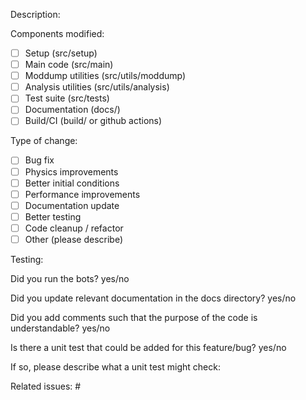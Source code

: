 Description:
<!-- Give a short description of the change-->

Components modified:
<!-- Check all that apply, or delete lines that don't -->
- [ ] Setup (src/setup)
- [ ] Main code (src/main)
- [ ] Moddump utilities (src/utils/moddump)
- [ ] Analysis utilities (src/utils/analysis)
- [ ] Test suite (src/tests)
- [ ] Documentation (docs/)
- [ ] Build/CI (build/ or github actions)

Type of change:
<!-- Check all that apply, or delete lines that don't -->
- [ ] Bug fix
- [ ] Physics improvements
- [ ] Better initial conditions
- [ ] Performance improvements
- [ ] Documentation update
- [ ] Better testing
- [ ] Code cleanup / refactor
- [ ] Other (please describe)

Testing:
<!-- Describe how you have tested the change -->

Did you run the bots? yes/no

Did you update relevant documentation in the docs directory? yes/no

Did you add comments such that the purpose of the code is understandable? yes/no

Is there a unit test that could be added for this feature/bug? yes/no

If so, please describe what a unit test might check:
<!--e.g.: a test should check that running phantomsetup on SETUP=disc with ieos=2 successfully creates a dump-->
<!--obviously it is desirable to actually add the test, but at least describing it helps to inform future development-->

<!-- If this PR is related to an issue, please link it here -->
Related issues: #
